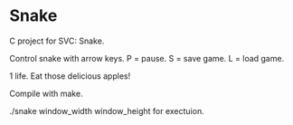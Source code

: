 # Snake
C project for SVC: Snake.

Control snake with arrow keys.
P = pause.
S = save game.
L = load game.

1 life. Eat those delicious apples!

Compile with make.

./snake window_width window_height for exectuion.
